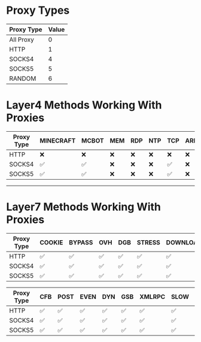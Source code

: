 # Proxy Types

| Proxy Type | Value |
|------------|-------|
| All Proxy  | 0     |
| HTTP       | 1     |
| SOCKS4     | 4     |
| SOCKS5     | 5     |
| RANDOM     | 6     |


# Layer4 Methods Working With Proxies

| Proxy Type |  MINECRAFT|  MCBOT| MEM | RDP | NTP | TCP | ARD | VSE | SYN | UDP | CHAR | DNS |
|------------|-----------|-------|-----|-----|-----|-----|-----|-----|-----|------|-----|-----|
| HTTP       |     ❌    | ❌    | ❌  | ❌  | ❌ | ❌  | ❌ | ❌  | ❌  | ❌  | ❌  | ❌ |
| SOCKS4     |     ✅    | ✅    | ❌  | ❌  | ❌ | ✅  | ❌ | ❌  | ❌  | ❌  | ❌  | ❌ |
| SOCKS5     |     ✅    | ✅    | ❌  | ❌  | ❌ | ✅  | ❌ | ❌  | ❌  | ❌  | ❌  | ❌ |


***


# Layer7 Methods Working With Proxies

| Proxy Type | COOKIE | BYPASS | OVH | DGB | STRESS | DOWNLOADER | BOMB | NULL | AVB | GET |
|------------|--------|--------|-----|-----|--------|------------|------|------|-----|-----|
| HTTP       |   ✅   | ✅    | ✅  | ✅  |   ✅  |     ✅     | ✅  |  ✅  | ✅  | ✅ |
| SOCKS4     |   ✅   | ✅    | ✅  | ✅  |   ✅  |     ✅     | ✅  |  ✅  | ✅  | ✅ | 
| SOCKS5     |   ✅   | ✅    | ✅  | ✅  |   ✅  |     ✅     | ✅  |  ✅  | ✅  | ✅ |

| Proxy Type | CFB | POST| EVEN | DYN | GSB | XMLRPC | SLOW | BOT | PPS | CFBUAM | APACHE |
|------------|-----|-----|------|-----|-----|--------|------|-----|-----|--------|--------|
| HTTP       | ✅  | ✅  | ✅  | ✅  | ✅ |   ✅   | ✅  |  ✅ | ✅  |  ✅   |   ✅   |
| SOCKS4     | ✅  | ✅  | ✅  | ✅  | ✅ |   ✅   | ✅  |  ✅ | ✅  |  ✅   |   ✅   |
| SOCKS5     | ✅  | ✅  | ✅  | ✅  | ✅ |   ✅   | ✅  |  ✅ | ✅  |  ✅   |   ✅   |
